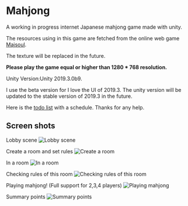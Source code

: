 # Mahjong

A working in progress internet Japanese mahjong game made with unity.

The resources using in this game are fetched from the online web game [Majsoul](http://www.majsoul.com/0/).

The texture will be replaced in the future.

**Please play the game equal or higher than 1280 * 768 resolution.**

Unity Version:Unity 2019.3.0b9. 

I use the beta version for I love the UI of 2019.3. The unity version will be updated to the stable version of 2019.3 in the future.

Here is the [todo list](https://github.com/HitomiFlower/NaoMahjong/issues/1) with a schedule. Thanks for any help.

## Screen shots

Lobby scene
![Lobby scene](readme-res/LobbyWindow.PNG)

Create a room and set rules
![Create a room](readme-res/CreateRoom.PNG)

In a room
![In a room](readme-res/RoomWindow.PNG)

Checking rules of this room
![Checking rules of this room](readme-res/CheckRules.PNG)

Playing mahjong! (Full support for 2,3,4 players)
![Playing mahjong](readme-res/Game.PNG)

Summary points
![Summary points](readme-res/Summary.PNG)

